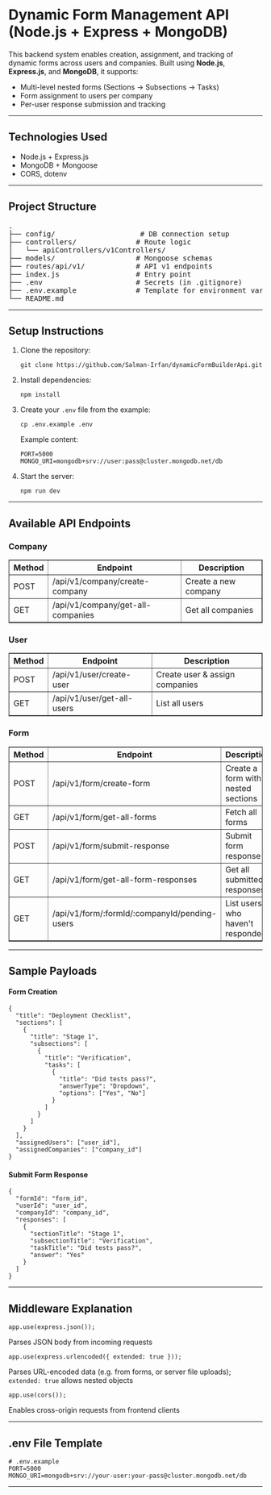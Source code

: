 <h1>Dynamic Form Management API (Node.js + Express + MongoDB)</h1>

<p>
  This backend system enables creation, assignment, and tracking of dynamic forms 
  across users and companies. Built using <strong>Node.js</strong>, 
  <strong>Express.js</strong>, and <strong>MongoDB</strong>, it supports:
</p>

<ul>
  <li>Multi-level nested forms (Sections → Subsections → Tasks)</li>
  <li>Form assignment to users per company</li>
  <li>Per-user response submission and tracking</li>
</ul>

<hr />

<h2>Technologies Used</h2>
<ul>
  <li>Node.js + Express.js</li>
  <li>MongoDB + Mongoose</li>
  <li>CORS, dotenv</li>
</ul>

<hr />

<h2>Project Structure</h2>

<pre>
.
├── config/                    # DB connection setup
├── controllers/              # Route logic
│   └── apiControllers/v1Controllers/
├── models/                   # Mongoose schemas
├── routes/api/v1/            # API v1 endpoints
├── index.js                  # Entry point
├── .env                      # Secrets (in .gitignore)
├── .env.example              # Template for environment variables
└── README.md
</pre>

<hr />

<h2>Setup Instructions</h2>

<ol>
  <li>Clone the repository:
    <pre><code>git clone https://github.com/Salman-Irfan/dynamicFormBuilderApi.git</code></pre>
  </li>
  <li>Install dependencies:
    <pre><code>npm install</code></pre>
  </li>
  <li>Create your <code>.env</code> file from the example:
    <pre><code>cp .env.example .env</code></pre>
    Example content:
    <pre><code>PORT=5000
MONGO_URI=mongodb+srv://user:pass@cluster.mongodb.net/db</code></pre>
  </li>
  <li>Start the server:
    <pre><code>npm run dev</code></pre>
  </li>
</ol>

<hr />

<h2>Available API Endpoints</h2>

<h3>Company</h3>
<table border="1" cellpadding="6">
  <tr><th>Method</th><th>Endpoint</th><th>Description</th></tr>
  <tr><td>POST</td><td>/api/v1/company/create-company</td><td>Create a new company</td></tr>
  <tr><td>GET</td><td>/api/v1/company/get-all-companies</td><td>Get all companies</td></tr>
</table>

<h3>User</h3>
<table border="1" cellpadding="6">
  <tr><th>Method</th><th>Endpoint</th><th>Description</th></tr>
  <tr><td>POST</td><td>/api/v1/user/create-user</td><td>Create user & assign companies</td></tr>
  <tr><td>GET</td><td>/api/v1/user/get-all-users</td><td>List all users</td></tr>
</table>

<h3>Form</h3>
<table border="1" cellpadding="6">
  <tr><th>Method</th><th>Endpoint</th><th>Description</th></tr>
  <tr><td>POST</td><td>/api/v1/form/create-form</td><td>Create a form with nested sections</td></tr>
  <tr><td>GET</td><td>/api/v1/form/get-all-forms</td><td>Fetch all forms</td></tr>
  <tr><td>POST</td><td>/api/v1/form/submit-response</td><td>Submit form response</td></tr>
  <tr><td>GET</td><td>/api/v1/form/get-all-form-responses</td><td>Get all submitted responses</td></tr>
  <tr><td>GET</td><td>/api/v1/form/:formId/:companyId/pending-users</td><td>List users who haven't responded</td></tr>
</table>

<hr />

<h2>Sample Payloads</h2>

<h4>Form Creation</h4>
<pre><code>{
  "title": "Deployment Checklist",
  "sections": [
    {
      "title": "Stage 1",
      "subsections": [
        {
          "title": "Verification",
          "tasks": [
            {
              "title": "Did tests pass?",
              "answerType": "Dropdown",
              "options": ["Yes", "No"]
            }
          ]
        }
      ]
    }
  ],
  "assignedUsers": ["user_id"],
  "assignedCompanies": ["company_id"]
}
</code></pre>

<h4>Submit Form Response</h4>
<pre><code>{
  "formId": "form_id",
  "userId": "user_id",
  "companyId": "company_id",
  "responses": [
    {
      "sectionTitle": "Stage 1",
      "subsectionTitle": "Verification",
      "taskTitle": "Did tests pass?",
      "answer": "Yes"
    }
  ]
}
</code></pre>

<hr />

<h2>Middleware Explanation</h2>

<pre><code>app.use(express.json());</code></pre>
<p>Parses JSON body from incoming requests</p>

<pre><code>app.use(express.urlencoded({ extended: true }));</code></pre>
<p>Parses URL-encoded data (e.g. from forms, or server file uploads); <code>extended: true</code> allows nested objects</p>

<pre><code>app.use(cors());</code></pre>
<p>Enables cross-origin requests from frontend clients</p>

<hr />

<h2>.env File Template</h2>

<pre><code># .env.example
PORT=5000
MONGO_URI=mongodb+srv://your-user:your-pass@cluster.mongodb.net/db
</code></pre>

<hr />


